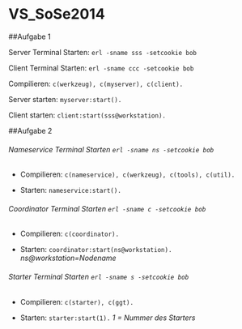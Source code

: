 VS_SoSe2014
===========

##Aufgabe 1

Server Terminal Starten: `erl -sname sss -setcookie bob`

Client Terminal Starten: `erl -sname ccc -setcookie bob`


Compilieren: `c(werkzeug), c(myserver), c(client).`


Server starten: `myserver:start().`

Client starten: `client:start(sss@workstation).`


##Aufgabe 2

###### Nameservice Terminal Starten `erl -sname ns -setcookie bob`

- Compilieren: `c(nameservice), c(werkzeug), c(tools), c(util).`
   
- Starten: `nameservice:start().`
 
###### Coordinator Terminal Starten `erl -sname c -setcookie bob`

- Compilieren: `c(coordinator).`
  
- Starten: `coordinator:start(ns@workstation).` *ns@workstation=Nodename*

###### Starter Terminal Starten `erl -sname s -setcookie bob`

- Compilieren: `c(starter), c(ggt).`

- Starten: `starter:start(1).` *1 = Nummer des Starters*
